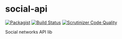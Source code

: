 # social-api
[![Packagist](https://img.shields.io/packagist/v/symfony/symfony.svg?style=flat-square)](https://github.com/IIIEBA/social-api) [![Build Status](https://scrutinizer-ci.com/g/IIIEBA/social-api/badges/build.png?b=master)](https://scrutinizer-ci.com/g/IIIEBA/social-api/build-status/master) [![Scrutinizer Code Quality](https://scrutinizer-ci.com/g/IIIEBA/social-api/badges/quality-score.png?b=master)](https://scrutinizer-ci.com/g/IIIEBA/social-api/?branch=master)

Social networks API lib
